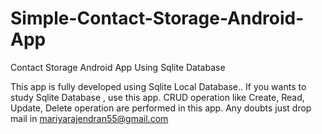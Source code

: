 # Simple-Contact-Storage-Android-App
Contact Storage Android App Using Sqlite Database 

This app is fully developed using Sqlite Local Database.. If you wants to study Sqlite Database , use this app. CRUD operation like Create, Read, Update, Delete
operation are performed in this app.  Any doubts just drop  mail in mariyarajendran55@gmail.com

